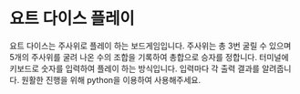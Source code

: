 # 요트 다이스 플레이
요트 다이스는 주사위로 플레이 하는 보드게임입니다.
주사위는 총 3번 굴릴 수 있으며 5개의 주사위를 굴려 나온 수의 조합을 기록하여 총합으로 승자를 정합니다.
터미널에 키보드로 숫자를 입력하여 플레이 하는 방식입니다.
입력마다 각 출력 결과를 알려줍니다.
원활한 진행을 위해 python을 이용하여 사용해주세요. 
